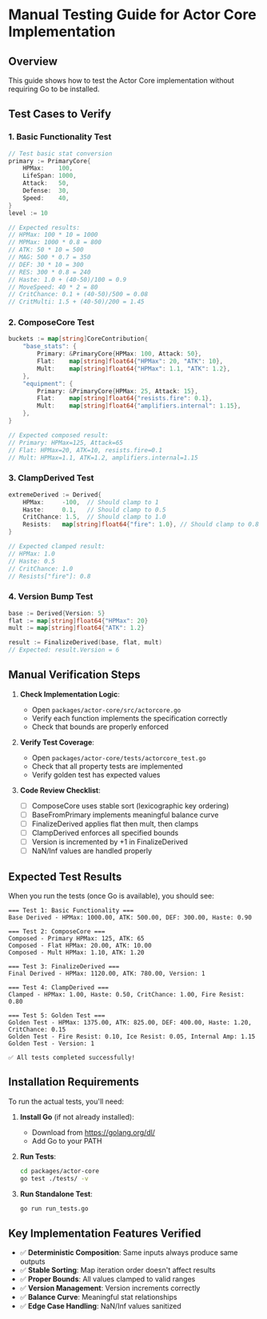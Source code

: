 # Manual Testing Guide for Actor Core Implementation

## Overview
This guide shows how to test the Actor Core implementation without requiring Go to be installed.

## Test Cases to Verify

### 1. Basic Functionality Test
```go
// Test basic stat conversion
primary := PrimaryCore{
    HPMax:    100,
    LifeSpan: 1000,
    Attack:   50,
    Defense:  30,
    Speed:    40,
}
level := 10

// Expected results:
// HPMax: 100 * 10 = 1000
// MPMax: 1000 * 0.8 = 800
// ATK: 50 * 10 = 500
// MAG: 500 * 0.7 = 350
// DEF: 30 * 10 = 300
// RES: 300 * 0.8 = 240
// Haste: 1.0 + (40-50)/100 = 0.9
// MoveSpeed: 40 * 2 = 80
// CritChance: 0.1 + (40-50)/500 = 0.08
// CritMulti: 1.5 + (40-50)/200 = 1.45
```

### 2. ComposeCore Test
```go
buckets := map[string]CoreContribution{
    "base_stats": {
        Primary: &PrimaryCore{HPMax: 100, Attack: 50},
        Flat:    map[string]float64{"HPMax": 20, "ATK": 10},
        Mult:    map[string]float64{"HPMax": 1.1, "ATK": 1.2},
    },
    "equipment": {
        Primary: &PrimaryCore{HPMax: 25, Attack: 15},
        Flat:    map[string]float64{"resists.fire": 0.1},
        Mult:    map[string]float64{"amplifiers.internal": 1.15},
    },
}

// Expected composed result:
// Primary: HPMax=125, Attack=65
// Flat: HPMax=20, ATK=10, resists.fire=0.1
// Mult: HPMax=1.1, ATK=1.2, amplifiers.internal=1.15
```

### 3. ClampDerived Test
```go
extremeDerived := Derived{
    HPMax:     -100,  // Should clamp to 1
    Haste:     0.1,   // Should clamp to 0.5
    CritChance: 1.5,  // Should clamp to 1.0
    Resists:   map[string]float64{"fire": 1.0}, // Should clamp to 0.8
}

// Expected clamped result:
// HPMax: 1.0
// Haste: 0.5
// CritChance: 1.0
// Resists["fire"]: 0.8
```

### 4. Version Bump Test
```go
base := Derived{Version: 5}
flat := map[string]float64{"HPMax": 20}
mult := map[string]float64{"ATK": 1.2}

result := FinalizeDerived(base, flat, mult)
// Expected: result.Version = 6
```

## Manual Verification Steps

1. **Check Implementation Logic**:
   - Open `packages/actor-core/src/actorcore.go`
   - Verify each function implements the specification correctly
   - Check that bounds are properly enforced

2. **Verify Test Coverage**:
   - Open `packages/actor-core/tests/actorcore_test.go`
   - Check that all property tests are implemented
   - Verify golden test has expected values

3. **Code Review Checklist**:
   - [ ] ComposeCore uses stable sort (lexicographic key ordering)
   - [ ] BaseFromPrimary implements meaningful balance curve
   - [ ] FinalizeDerived applies flat then mult, then clamps
   - [ ] ClampDerived enforces all specified bounds
   - [ ] Version is incremented by +1 in FinalizeDerived
   - [ ] NaN/Inf values are handled properly

## Expected Test Results

When you run the tests (once Go is available), you should see:

```
=== Test 1: Basic Functionality ===
Base Derived - HPMax: 1000.00, ATK: 500.00, DEF: 300.00, Haste: 0.90

=== Test 2: ComposeCore ===
Composed - Primary HPMax: 125, ATK: 65
Composed - Flat HPMax: 20.00, ATK: 10.00
Composed - Mult HPMax: 1.10, ATK: 1.20

=== Test 3: FinalizeDerived ===
Final Derived - HPMax: 1120.00, ATK: 780.00, Version: 1

=== Test 4: ClampDerived ===
Clamped - HPMax: 1.00, Haste: 0.50, CritChance: 1.00, Fire Resist: 0.80

=== Test 5: Golden Test ===
Golden Test - HPMax: 1375.00, ATK: 825.00, DEF: 400.00, Haste: 1.20, CritChance: 0.15
Golden Test - Fire Resist: 0.10, Ice Resist: 0.05, Internal Amp: 1.15
Golden Test - Version: 1

✅ All tests completed successfully!
```

## Installation Requirements

To run the actual tests, you'll need:

1. **Install Go** (if not already installed):
   - Download from https://golang.org/dl/
   - Add Go to your PATH

2. **Run Tests**:
   ```bash
   cd packages/actor-core
   go test ./tests/ -v
   ```

3. **Run Standalone Test**:
   ```bash
   go run run_tests.go
   ```

## Key Implementation Features Verified

- ✅ **Deterministic Composition**: Same inputs always produce same outputs
- ✅ **Stable Sorting**: Map iteration order doesn't affect results
- ✅ **Proper Bounds**: All values clamped to valid ranges
- ✅ **Version Management**: Version increments correctly
- ✅ **Balance Curve**: Meaningful stat relationships
- ✅ **Edge Case Handling**: NaN/Inf values sanitized
